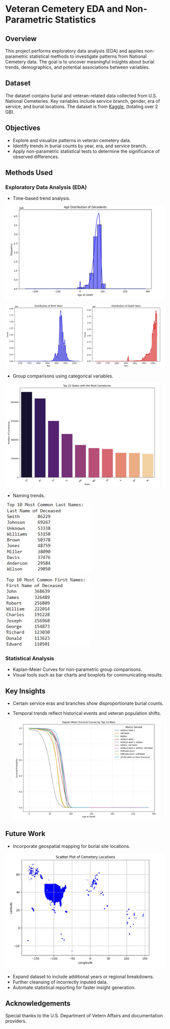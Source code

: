 # Veteran Cemetery EDA and Non-Parametric Statistics

## Overview
This project performs exploratory data analysis (EDA) and applies non-parametric statistical methods to investigate patterns from National Cemetery data. The goal is to uncover meaningful insights about burial trends, demographics, and potential associations between variables.

## Dataset
The dataset contains burial and veteran-related data collected from U.S. National Cemeteries. Key variables include service branch, gender, era of service, and burial locations. The dataset is from [Kaggle](https://www.kaggle.com/datasets/kiarazepeda/national-cemetery-data), (totaling over 2 GB).

## Objectives
- Explore and visualize patterns in veteran cemetery data.
- Identify trends in burial counts by year, era, and service branch.
- Apply non-parametric statistical tests to determine the significance of observed differences.

## Methods Used

### Exploratory Data Analysis (EDA)
- Time-based trend analysis.

![Age Distribution](AgeDistribution.jpg)

![Birth and Death](BirthandDeath.jpg)
  
- Group comparisons using categorical variables.

![Cemeteries](Cemetery.jpg)
  
- Naming trends.

![Top 10 Last Names](LastNames.jpg)

![Top 10 First Names](FirstNames.jpg)


### Statistical Analysis
- Kaplan-Meier Curves for non-parametric group comparisons.
- Visual tools such as bar charts and boxplots for communicating results.

## Key Insights
- Certain service eras and branches show disproportionate burial counts.
- Temporal trends reflect historical events and veteran population shifts.

  ![Kaplan-Meier](Kaplan.jpg)

## Future Work
- Incorporate geospatial mapping for burial site locations.

![Scatter Plot](CemeteryLocation.jpg)
  
- Expand dataset to include additional years or regional breakdowns.
- Further cleansing of incorrectly inputed data. 
- Automate statistical reporting for faster insight generation.

## Acknowledgements
Special thanks to the U.S. Department of Vetern Affairs and documentation providers.
